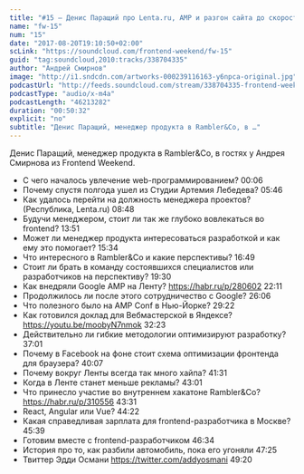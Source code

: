 ```yaml
---
title: "#15 – Денис Паращий про Lenta.ru, AMP и разгон сайта до скорости света"
name: "fw-15"
num: "15"
date: "2017-08-20T19:10:50+02:00"
scLink: "https://soundcloud.com/frontend-weekend/fw-15"
guid: "tag:soundcloud,2010:tracks/338704335"
author: "Андрей Смирнов"
image: "http://i1.sndcdn.com/artworks-000239116163-y6npca-original.jpg"
podcastUrl: "http://feeds.soundcloud.com/stream/338704335-frontend-weekend-fw-15.m4a"
podcastType: "audio/x-m4a"
podcastLength: "46213282"
duration: "00:50:32"
explicit: "no"
subtitle: "Денис Паращий, менеджер продукта в Rambler&Co, в …"
---
```

Денис Паращий, менеджер продукта в Rambler&Co, в гостях у Андрея Смирнова из Frontend Weekend.

- С чего началось увлечение web-программированием? 00:06
- Почему спустя полгода ушел из Студии Артемия Лебедева? 05:46
- Как удалось перейти на должность менеджера проектов? (Республика, Lenta.ru) 08:48
- Будучи менеджером, стоит ли так же глубоко вовлекаться во frontend? 13:51
- Может ли менеджер продукта интересоваться разработкой и как ему это помогает? 15:34
- Что интересного в Rambler&Co и какие перспективы? 16:49
- Стоит ли брать в команду состоявшихся специалистов или разработчиков на перспективу? 19:30
- Как внедряли Google AMP на Ленту? https://habr.ru/p/280602 22:11
- Продолжилось ли после этого сотрудничество с Google? 26:06
- Что полезного было на AMP Conf в Нью-Йорке? 29:22
- Как готовился доклад для Вебмастерской в Яндексе? https://youtu.be/moobyN7nmok 32:23
- Действительно ли гибкие методологии оптимизируют разработку? 37:01
- Почему в Facebook на фоне стоит схема оптимизации фронтенда для браузера? 40:07
- Почему вокруг Ленты всегда так много хайпа? 41:31
- Когда в Ленте станет меньше рекламы? 43:01
- Что принесло участие во внутреннем хакатоне Rambler&Co? https://habr.ru/p/310556 43:31
- React, Angular или Vue? 44:22
- Какая справедливая зарплата для frontend-разработчика в Москве? 45:39
- Готовим вместе с frontend-разработчиком 46:34
- История про то, как разбили автомобиль, пока его угоняли 47:25
- Твиттер Эдди Османи https://twitter.com/addyosmani 49:20